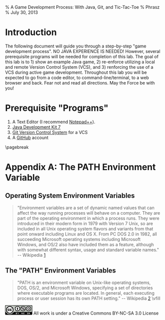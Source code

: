 % A Game Development Process: With Java, Git, and Tic-Tac-Toe
% Phrasz
% July 30, 2013

<!-- pandoc -V geometry:paperwidth=8in -V geometry:paperheight=11in -V geometry:margin=1in Lab1_Java.mkd -o "Lab1 Java.pdf" --number-sections !-->

Introduction
============
The following document will guide you through a step-by-step "game development process". NO JAVA EXPERIENCE IS NEEDED! However, several prerequisite programs will be needed for completion of this lab. The goal of this lab is to 1) show an example Java game, 2) re-enforce utilizing a local and remote Version Control System (VCS), and 3) renforcing the use of a VCS during active game development. Throughout this lab you will be expected to go from a code editor, to command-line/terminal, to a web browser and back. Fear not and read all directions. May the Force be with you!

Prerequisite "Programs"
=======================
1. A Text Editor (I recommend [Notepad++]).
2. [Java Development Kit 7]
3. [Git Version Control System] for a VCS
4. A [GitHub] account

\pagebreak

Appendix A: The PATH Environment Variable
=========================================
## Operating System Environment Variables
> "Environment variables are a set of dynamic named values that can affect the way running processes will behave on a computer. They are part of the operating environment in which a process runs.  They were introduced in their modern form in 1979 with Version 7 Unix, so are included in all Unix operating system flavors and variants from that point onward including Linux and OS X. From PC DOS 2.0 in 1982, all succeeding Microsoft operating systems including Microsoft Windows, and OS/2 also have included them as a feature, although with somewhat different syntax, usage and standard variable names."
-- Wikipedia [1]

## The "PATH" Environment Variables
> "PATH is an environment variable on Unix-like operating systems, DOS, OS/2, and Microsoft Windows, specifying a set of directories where executable programs are located. In general, each executing process or user session has its own PATH setting."
-- Wikipedia [2]
\vfill



[![Creative Commons License](./images/88x31.png)](http://creativecommons.org/licenses/by-nc-sa/3.0/)  All work is under a Creative Commons BY-NC-SA 3.0 License


<!-- Links !-->
[Notepad++]:  http://notepad-plus-plus.org/download/v6.4.3.html
[Java Development Kit 7]: http://www.oracle.com/technetwork/java/javase/downloads/jdk7-downloads-1880260.html
[Git Version Control System]: http://git-scm.com/downloads
[GitHub]: https://www.github.com

<!-- Works Cited !-->
[1]:http://en.wikipedia.org/wiki/Environment_variable
[2]:http://en.wikipedia.org/wiki/PATH_(variable)
